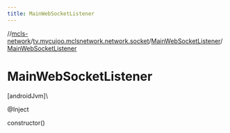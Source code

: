 ```yaml
---
title: MainWebSocketListener
---
```

//[mcls-network](../../../index.html)/[tv.mycujoo.mclsnetwork.network.socket](../index.html)/[MainWebSocketListener](index.html)/[MainWebSocketListener](-main-web-socket-listener.html)



# MainWebSocketListener



[androidJvm]\




@Inject



constructor()





